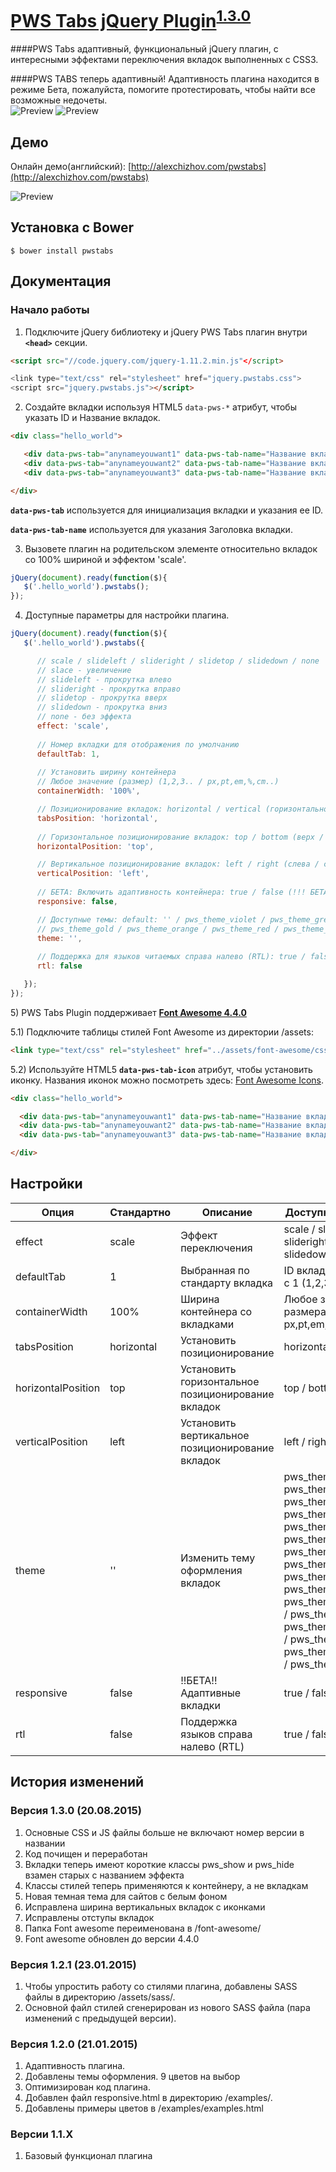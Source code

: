 # [PWS Tabs jQuery Plugin](http://alexchizhov.com/pwstabs)<sup>[1.3.0](#version-130-20082015)</sup>

####PWS Tabs адаптивный, функциональный jQuery плагин, с интересными эффектами переключения вкладок выполненных с CSS3.

####PWS TABS теперь адаптивный!
Адаптивность плагина находится в режиме Бета, пожалуйста, помогите протестировать, чтобы найти все возможные недочеты.<br>
![Preview](http://alexchizhov.com/files/themes/ac/page-templates/pwstabs/screenshots/pwstabsresponsive600.jpg) ![Preview](http://alexchizhov.com/files/themes/ac/page-templates/pwstabs/screenshots/pwstabsresponsive600menu.jpg)

## Демо

Онлайн демо(английский): [http://alexchizhov.com/pwstabs](http://alexchizhov.com/pwstabs)

![Preview](http://alexchizhov.com/files/themes/ac/page-templates/pwstabs/screenshots/pwstabs1.2.0.jpg)

## Установка с Bower

`$ bower install pwstabs`


## Документация

### Начало работы

1) Подключите jQuery библиотеку и jQuery PWS Tabs плагин внутри <strong>`<head>`</strong> секции.
```html
<script src="//code.jquery.com/jquery-1.11.2.min.js"</script>

<link type="text/css" rel="stylesheet" href="jquery.pwstabs.css">
<script src="jquery.pwstabs.js"></script>
```

2) Создайте вкладки используя HTML5 `data-pws-*` атрибут, чтобы указать ID и Название вкладок.
```html
<div class="hello_world">

   <div data-pws-tab="anynameyouwant1" data-pws-tab-name="Название вкладки 1">Первая вкладка</div>
   <div data-pws-tab="anynameyouwant2" data-pws-tab-name="Название вкладки 2">Вторая вкладка</div>
   <div data-pws-tab="anynameyouwant3" data-pws-tab-name="Название вкладки 3">Третья вкладка</div>

</div>
```

<strong>`data-pws-tab`</strong> используется для инициализация вкладки и указания ее ID.

<strong>`data-pws-tab-name`</strong> используется для указания Заголовка вкладки.

3) Вызовете плагин на родительском элементе относительно вкладок со 100% шириной и эффектом 'scale'.
```js
jQuery(document).ready(function($){
   $('.hello_world').pwstabs();
});
```

4) Доступные параметры для настройки плагина.
```js
jQuery(document).ready(function($){
   $('.hello_world').pwstabs({

      // scale / slideleft / slideright / slidetop / slidedown / none
      // slace - увеличение
      // slideleft - прокрутка влево
      // slideright - прокрутка вправо
      // slidetop - прокрутка вверх
      // slidedown - прокрутка вниз
      // none - без эффекта
      effect: 'scale', 
 
      // Номер вкладки для отображения по умолчанию
      defaultTab: 1,    
 
      // Установить ширину контейнера
      // Любое значение (размер) (1,2,3.. / px,pt,em,%,cm..)
      containerWidth: '100%',

      // Позиционирование вкладок: horizontal / vertical (горизонтальное / вертикальное)
      tabsPosition: 'horizontal',
 
      // Горизонтальное позиционирование вкладок: top / bottom (верх / низ)
      horizontalPosition: 'top',

      // Вертикальное позиционирование вкладок: left / right (слева / справа)
      verticalPosition: 'left',
      
      // БЕТА: Включить адаптивность контейнера: true / false (!!! БЕТА)
      responsive: false,

      // Доступные темы: default: '' / pws_theme_violet / pws_theme_green / pws_theme_yellow
      // pws_theme_gold / pws_theme_orange / pws_theme_red / pws_theme_purple / pws_theme_grey
      theme: '',
      
      // Поддержка для языков читаемых справа налево (RTL): true / false
      rtl: false

   });
});
```

<p>5) PWS Tabs Plugin поддерживает <strong><a href="http://fortawesome.github.io/" title="Перейти на сайт Font Awesome" target="_blank">Font Awesome 4.4.0</a></strong></p>

<p>5.1) Подключите таблицы стилей Font Awesome из директории /assets:</p>

```html
<link type="text/css" rel="stylesheet" href="../assets/font-awesome/css/font-awesome.min.css">
```

<p>5.2) Используйте HTML5 <strong><code>data-pws-tab-icon</code></strong> атрибут, чтобы установить иконку. Названия иконок можно посмотреть здесь: <a href="http://fortawesome.github.io/Font-Awesome/icons/" target="_blank">Font Awesome Icons</a>.</p>

```html
<div class="hello_world">

  <div data-pws-tab="anynameyouwant1" data-pws-tab-name="Название вкладки 1" data-pws-tab-icon="fa-heart">Первая вкладка</div>
  <div data-pws-tab="anynameyouwant2" data-pws-tab-name="Название вкладки 2" data-pws-tab-icon="fa-star">Вторая вкладка</div>
  <div data-pws-tab="anynameyouwant3" data-pws-tab-name="Название вкладки 3" data-pws-tab-icon="fa-map-marker">Третья вкладка</div>

</div>
```


## Настройки

<table>
<thead>
<tr>
<th>Опция</th>
<th>Стандартно</th>
<th>Описание</th>
<th>Доступные настройки</th>
<th>Тип</th>
</tr>
</thead>
<tbody>
<tr>
<td>effect</td>
<td>scale</td>
<td>Эффект переключения</td>
<td>scale / slideleft / slideright / slidetop / slidedown / none</td>
<td>строка</td>
</tr>
<tr>
<td>defaultTab</td>
<td>1</td>
<td>Выбранная по стандарту вкладка</td>
<td>ID вкладки, начинается с 1 (1,2,3..)</td>
<td>число</td>
</tr>
<tr>
<td>containerWidth</td>
<td>100%</td>
<td>Ширина контейнера со вкладками</td>
<td>Любое значение размера (1,2,3.. / px,pt,em,%,cm..)</td>
<td>строка</td>
</tr>
<tr>
<td>tabsPosition</td>
<td>horizontal</td>
<td>Установить позиционирование</td>
<td>horizontal / vertical</td>
<td>строка</td>
</tr>
<tr>
<td>horizontalPosition</td>
<td>top</td>
<td>Установить горизонтальное позиционирование вкладок</td>
<td>top / bottom</td>
<td>строка</td>
</tr>
<tr>
<td>verticalPosition</td>
<td>left</td>
<td>Установить вертикальное позиционирование вкладок</td>
<td>left / right</td>
<td>строка</td>
</tr>
<tr>
<td>theme</td>
<td>''</td>
<td>Изменить тему оформления вкладок</td>
<td>pws_theme_violet / pws_theme_green<br> pws_theme_yellow / pws_theme_gold<br> pws_theme_orange / pws_theme_red<br> pws_theme_purple / pws_theme_grey<br>pws_theme_dark_violet / pws_theme_dark_green<br> pws_theme_dark_yellow / pws_theme_dark_gold<br> pws_theme_dark_orange / pws_theme_dark_red<br> pws_theme_dark_purple / pws_theme_dark_grey</td>
<td>строка</td>
</tr>
<tr>
<td>responsive</td>
<td>false</td>
<td>!!БЕТА!! Адаптивные вкладки</td>
<td>true / false</td>
<td>логическое</td>
</tr>
<tr>
<td>rtl</td>
<td>false</td>
<td>Поддержка языков справа налево (RTL)</td>
<td>true / false</td>
<td>логическое</td>
</tr>
</tbody>
</table>


## История изменений

### Версия 1.3.0 (20.08.2015)
1) Основные CSS и JS файлы больше не включают номер версии в названии<br>
2) Код почищен и переработан<br>
3) Вкладки теперь имеют короткие классы pws_show и pws_hide взамен старых с названием эффекта<br>
4) Классы стилей теперь применяются к контейнеру, а не вкладкам<br>
5) Новая темная тема для сайтов с белым фоном<br>
6) Исправлена ширина вертикальных вкладок с иконками<br>
7) Исправлены отступы вкладок<br>
8) Папка Font awesome переименована в /font-awesome/<br>
9) Font awesome обновлен до версии 4.4.0

### Версия 1.2.1 (23.01.2015)
1) Чтобы упростить работу со стилями плагина, добавлены SASS файлы в директорию /assets/sass/.<br>
2) Основной файл стилей сгенерирован из нового SASS файла (пара изменений с предыдущей версии).

### Версия 1.2.0 (21.01.2015)
1) Адаптивность плагина.<br>
2) Добавлены темы оформления. 9 цветов на выбор<br>
3) Оптимизирован код плагина.<br>
4) Добавлен файл responsive.html в директорию /examples/.<br>
5) Добавлены примеры цветов в /examples/examples.html

### Версии 1.1.X
1) Базовый функционал плагина
